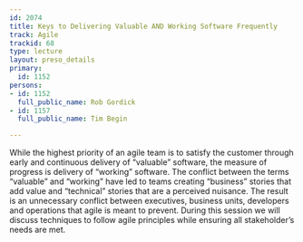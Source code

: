 ```yaml
---
id: 2074
title: Keys to Delivering Valuable AND Working Software Frequently
track: Agile
trackid: 68
type: lecture
layout: preso_details
primary:
  id: 1152
persons:
- id: 1152
  full_public_name: Rob Gordick
- id: 1157
  full_public_name: Tim Begin

---
```

While the highest priority of an agile team is to satisfy the customer through early and continuous delivery of “valuable” software, the measure of progress is delivery of “working” software.  The conflict between the terms “valuable” and “working” have led to teams creating “business” stories that add value and “technical” stories that are a perceived nuisance.  The result is an unnecessary conflict between executives, business units, developers and operations that agile is meant to prevent.  During this session we will discuss techniques to follow agile principles while ensuring all stakeholder’s needs are met.